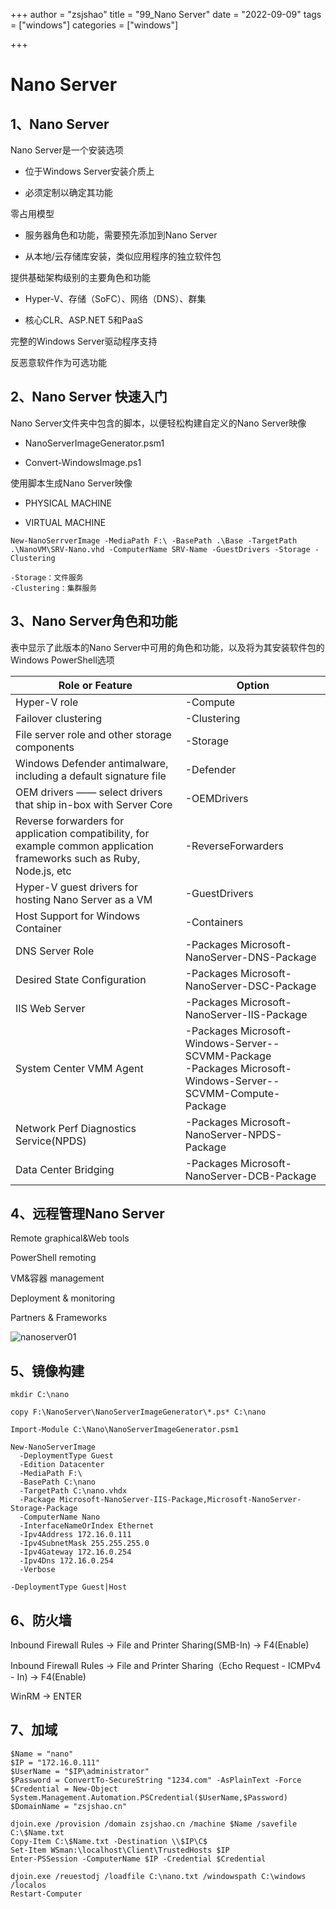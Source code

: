 +++
author = "zsjshao"
title = "99_Nano Server"
date = "2022-09-09"
tags = ["windows"]
categories = ["windows"]

+++

# Nano Server

## 1、Nano Server

Nano Server是一个安装选项

- 位于Windows Server安装介质上

- 必须定制以确定其功能

零占用模型

- 服务器角色和功能，需要预先添加到Nano Server

- 从本地/云存储库安装，类似应用程序的独立软件包

提供基础架构级别的主要角色和功能

- Hyper-V、存储（SoFC）、网络（DNS）、群集

- 核心CLR、ASP.NET 5和PaaS

完整的Windows Server驱动程序支持

反恶意软件作为可选功能

## 2、Nano Server 快速入门

Nano Server文件夹中包含的脚本，以便轻松构建自定义的Nano Server映像

- NanoServerImageGenerator.psm1

- Convert-WindowsImage.ps1

使用脚本生成Nano Server映像

- PHYSICAL MACHINE

- VIRTUAL MACHINE

```
New-NanoSerrverImage -MediaPath F:\ -BasePath .\Base -TargetPath .\NanoVM\SRV-Nano.vhd -ComputerName SRV-Name -GuestDrivers -Storage -Clustering

-Storage：文件服务
-Clustering：集群服务
```

## 3、Nano Server角色和功能

表中显示了此版本的Nano Server中可用的角色和功能，以及将为其安装软件包的Windows PowerShell选项

| Role or Feature                                              | Option                                                       |
| ------------------------------------------------------------ | ------------------------------------------------------------ |
| Hyper-V role                                                 | -Compute                                                     |
| Failover clustering                                          | -Clustering                                                  |
| File server role and other storage components                | -Storage                                                     |
| Windows Defender antimalware, including a default signature file | -Defender                                                    |
| OEM drivers —— select drivers that ship in-box with Server Core | -OEMDrivers                                                  |
| Reverse forwarders for application compatibility, for example common application frameworks such as Ruby, Node.js, etc | -ReverseForwarders                                           |
| Hyper-V guest drivers for hosting Nano Server as a VM        | -GuestDrivers                                                |
| Host Support for Windows Container                           | -Containers                                                  |
| DNS Server Role                                              | -Packages Microsoft-NanoServer-DNS-Package                   |
| Desired State Configuration                                  | -Packages Microsoft-NanoServer-DSC-Package                   |
| IIS Web Server                                               | -Packages Microsoft-NanoServer-IIS-Package                   |
| System Center VMM Agent                                      | -Packages Microsoft-Windows-Server--SCVMM-Package<br />-Packages Microsoft-Windows-Server--SCVMM-Compute-Package |
| Network Perf Diagnostics Service(NPDS)                       | -Packages Microsoft-NanoServer-NPDS-Package                  |
| Data Center Bridging                                         | -Packages Microsoft-NanoServer-DCB-Package                   |

## 4、远程管理Nano Server

Remote graphical&Web tools

PowerShell remoting

VM&容器 management

Deployment & monitoring

Partners & Frameworks

![nanoserver01](http://images.zsjshao.cn/images/windows/nanoserver01.png)



## 5、镜像构建

```
mkdir C:\nano

copy F:\NanoServer\NanoServerImageGenerator\*.ps* C:\nano

Import-Module C:\Nano\NanoServerImageGenerator.psm1

New-NanoServerImage
  -DeploymentType Guest
  -Edition Datacenter
  -MediaPath F:\
  -BasePath C:\nano
  -TargetPath C:\nano.vhdx
  -Package Microsoft-NanoServer-IIS-Package,Microsoft-NanoServer-Storage-Package
  -ComputerName Nano
  -InterfaceNameOrIndex Ethernet
  -Ipv4Address 172.16.0.111
  -Ipv4SubnetMask 255.255.255.0
  -Ipv4Gateway 172.16.0.254
  -Ipv4Dns 172.16.0.254
  -Verbose

-DeploymentType Guest|Host
```

## 6、防火墙

Inbound Firewall Rules -> File and Printer Sharing(SMB-In) -> F4(Enable)

Inbound Firewall Rules -> File and Printer Sharing（Echo Request - ICMPv4 - In) -> F4(Enable)

WinRM -> ENTER

## 7、加域

```
$Name = "nano"
$IP = "172.16.0.111"
$UserName = "$IP\administrator"
$Password = ConvertTo-SecureString "1234.com" -AsPlainText -Force
$Credential = New-Object System.Management.Automation.PSCredential($UserName,$Password)
$DomainName = "zsjshao.cn"

djoin.exe /provision /domain zsjshao.cn /machine $Name /savefile C:\$Name.txt
Copy-Item C:\$Name.txt -Destination \\$IP\C$
Set-Item WSman:\localhost\Client\TrustedHosts $IP
Enter-PSSession -ComputerName $IP -Credential $Credential

djoin.exe /reuestodj /loadfile C:\nano.txt /windowspath C:\windows /localos
Restart-Computer
```

